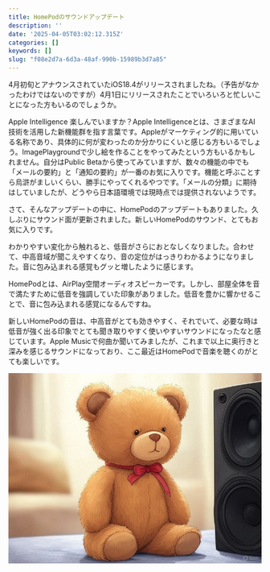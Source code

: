 ```yaml
---
title: HomePodのサウンドアップデート
description: ''
date: '2025-04-05T03:02:12.315Z'
categories: []
keywords: []
slug: "f08e2d7a-6d3a-48af-990b-15989b3d7a85"
---
```

4月初旬とアナウンスされていたiOS18.4がリリースされましたね。（予告がなかったわけではないのですが）4月1日にリリースされたことでいろいろと忙しいことになった方もいるのでしょうか。

Apple Intelligence 楽しんでいますか？Apple Intelligenceとは、さまざまなAI技術を活用した新機能群を指す言葉です。Appleがマーケティング的に用いている名称であり、具体的に何が変わったのか分かりにくいと感じる方もいるでしょう。ImagePlaygroundで少し絵を作ることをやってみたという方もいるかもしれません。自分はPublic Betaから使ってみていますが、数々の機能の中でも「メールの要約」と「通知の要約」が一番のお気に入りです。機能と呼ぶことすら烏滸がましいくらい、勝手にやってくれるやつです。「メールの分類」に期待はしていましたが、どうやら日本語環境では現時点では提供されないようです。

さて、そんなアップデートの中に、HomePodのアップデートもありました。久しぶりにサウンド面が更新されました。新しいHomePodのサウンド、とてもお気に入りです。

わかりやすい変化から触れると、低音がさらにおとなしくなりました。合わせて、中高音域が聞こえやすくなり、音の定位がはっきりわかるようになりました。音に包み込まれる感覚もグッと増したように感じます。

HomePodとは、AirPlay空間オーディオスピーカーです。しかし、部屋全体を音で満たすために低音を強調していた印象がありました。低音を豊かに響かせることで、音に包み込まれる感覚になるんですね。

新しいHomePodの音は、中高音がとても効きやすく、それでいて、必要な時は低音が強く出る印象でとても聞き取りやすく使いやすいサウンドになったなと感じています。Apple Musicで何曲か聞いてみましたが、これまで以上に奥行きと深みを感じるサウンドになっており、ここ最近はHomePodで音楽を聴くのがとても楽しいです。

![](1__f3GD1sx6Znr21CVxU2jEOQ.jpeg)
